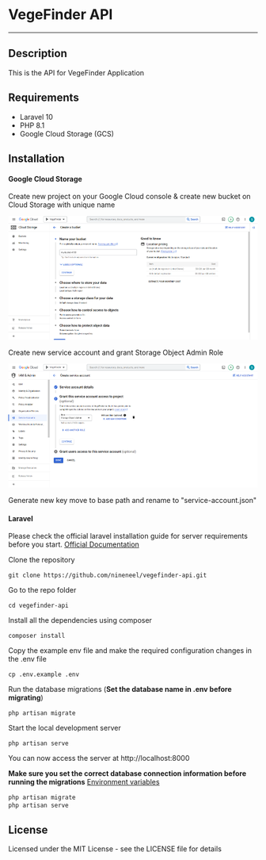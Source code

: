 # VegeFinder API

---

## Description

This is the API for VegeFinder Application

## Requirements

-   Laravel 10
-   PHP 8.1
-   Google Cloud Storage (GCS)

## Installation

#### Google Cloud Storage

Create new project on your Google Cloud console & create new bucket on Cloud Storage with unique name

<p align="center">
    <img src="docs/create-new-cloud-storage.png" height="250">
<p>

Create new service account and grant Storage Object Admin Role

<p align="center">
    <img src="docs/create-new-service-account.png" height="250">
<p>

Generate new key move to base path and rename to "service-account.json"

#### Laravel

Please check the official laravel installation guide for server requirements before you start. [Official Documentation](https://laravel.com/docs/5.4/installation#installation)

Clone the repository

    git clone https://github.com/nineneel/vegefinder-api.git

Go to the repo folder

    cd vegefinder-api

Install all the dependencies using composer

    composer install

Copy the example env file and make the required configuration changes in the .env file

    cp .env.example .env

Run the database migrations (**Set the database name in .env before migrating**)

    php artisan migrate

Start the local development server

    php artisan serve

You can now access the server at http://localhost:8000

**Make sure you set the correct database connection information before running the migrations** [Environment variables](#environment-variables)

    php artisan migrate
    php artisan serve

## License

Licensed under the MIT License - see the LICENSE file for details
